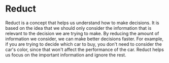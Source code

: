 # Reduct

Reduct is a concept that helps us understand how to make decisions. It is based on the idea that we should only consider the information that is relevant to the decision we are trying to make. By reducing the amount of information we consider, we can make better decisions faster. For example, if you are trying to decide which car to buy, you don't need to consider the car's color, since that won't affect the performance of the car. Reduct helps us focus on the important information and ignore the rest.
